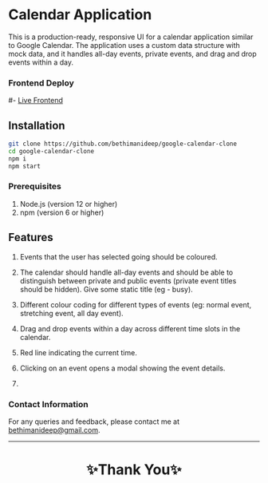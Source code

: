 # Calendar Application

This is a production-ready, responsive UI for a calendar application similar to Google Calendar. The application uses a custom data structure with mock data, and it handles all-day events, private events, and drag and drop events within a day.



### Frontend Deploy
#-  [Live Frontend](https://google-calendar-clone-three.vercel.app/) 
 

## Installation
   ```bash
  git clone https://github.com/bethimanideep/google-calendar-clone
  cd google-calendar-clone
  npm i
  npm start
   ```
### Prerequisites

1. Node.js (version 12 or higher)
2. npm (version 6 or higher)

## Features

1. Events that the user has selected going should be coloured.
2. The calendar should handle all-day events and should be able to distinguish between private and public events (private event titles should be hidden). Give some static title (eg - busy).
3. Different colour coding for different types of events (eg: normal event, stretching event, all day event).
4. Drag and drop events within a day across different time slots in the calendar.
5. Red line indicating the current time.
6. Clicking on an event opens a modal showing the event details.

7. 
### Contact Information

For any queries and feedback, please contact me at [bethimanideep@gmail.com](mailto:bethimanideep@gmail.com).

---

<h1 align="center">✨Thank You✨</h1>
